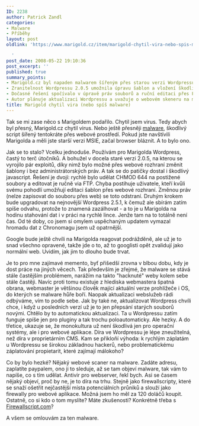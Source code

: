 ```yaml
---
ID: 2238
author: Patrick Zandl
categories:
- Malware
- Příběhy
layout: post
oldlink: 'https://www.marigold.cz/item/marigold-chytil-vira-nebo-spis-malware

  '
post_date: 2008-05-22 19:10:36
post_excerpt: ''
published: true
summary_points:
- Marigold.cz byl napaden malwarem šířeným přes starou verzi Wordpressu.
- Zranitelnost Wordpressu 2.0.5 umožnila úpravu šablon a vložení škodlivého javascriptu.
- Dočasné řešení spočívalo v úpravě práv souborů a ruční editaci přes FTP.
- Autor plánuje aktualizaci Wordpressu a uvažuje o webovém skeneru na malware.
title: Marigold chytil vira (nebo spíš malware)
---
```


Tak se mi zase něco s Marigoldem podařilo. Chytil jsem virus. Tedy abych byl přesný, Marigold.cz chytil virus. Nebo ještě přesněji <a href="http://cs.wikipedia.org/wiki/Malware">malware</a>, škodlivý script šířený tentokráte přes webové prostředí. Pokud jste navštívili Marigolda a měli jste starší verzi MSIE, začal browser bláznit. A to bylo ono. 

Jak se to stalo? Vcelku jednoduše. Používám pro Marigolda Wordpress, častý to terč útočníků. A bohužel v docela staré verzi 2.0.5, na kterou se vyrojilo pár exploitů, díky nimž bylo možné přes webové rozhraní změnit šablony i bez administrátorských práv. A tak se do patičky dostal i škodlivý javascript. Řešení je dvojí: rychlé bylo udělat CHMOD 644 na postižené soubory a editovat je ručně via FTP. Chyba postihuje uživatele, kteří kvůli svému pohodlí umožňují editaci šablon přes webové rozhraní. Změnou práv (nelze zapisovat do souboru přes web) se toto odstraní. Druhým krokem bude upgradovat na nejnovější Wordpress 2.5.1, k čemuž ale sbírám zatím spíše odvahu, protože to znamená zazálhovat - a to je u Marigolda na hodinu stahování dat i v práci na rychlé lince. Jenže tam na to totálně není čas. Od té doby, co jsem si omylem uspěchaným updatem vymazal hromadu dat z Chronomagu jsem už opatrnější. 

Google bude ještě chvíli na Marigolda reagovat podrážděně, ale už je to snad všechno opravené, takže jde o to, až to googlisti opět zvalidují jako normální web. Uvidím, jak jim to dlouho bude trvat. 

Je to pro mne zajímavé memento, byť přišedší zrovna v blbou dobu, kdy je dost práce na jiných věcech. Tak především je zřejmé, že malware se stává stále častějším problémem, narážím na takto "hacknuté" weby kolem sebe stále častěji. Navíc proti tomu existuje z hlediska webmastera špatná obrana, webmaster je většinou člověk mající aktuální verze prohlížeče i OS, do kterých se malware hůře boří. Naopak aktualizaci webslužeb rádi odbýváme, vím to podle sebe. Jak by také ne, aktualizovat Wordpress chvíli chce, i když u posledních verzí už je to jen přepsání starých souborů novými. Chtělo by to automatickou aktualizaci. Ta u Wordpressu zatím funguje spíše jen pro pluginy a tak trochu poloautomaticky. Ale hezky. A do třetice, ukazuje se, že monokultura už není škodlivá jen pro operační systémy, ale i pro webové aplikace. Díra ve Wordpressu je lépe zneužitelná, než díra v proprietárním CMS. Kam se přikloňí výhoda: k rychlým záplatám u Wordpressu se širokou základnou hackerů, nebo problematickému záplatování propietarit, které zajímají málokoho?

Co by bylo hezké? Nějaký webové scaner na malware. Zadáte adresu, zaplatíte paypalem, ono ji to sleduje, až se tam objeví malware, tak vám to napíše, co s tím udělat. Antivir pro webserver, řekl bych. Asi se časem nějaký objeví, proč by ne, je to díra na trhu. Stejně jako firewallscripty, které se snaží ošetřit nejčastější místa potenciálních průniků a slouží jako firewally pro webové aplikace. Možná jsem ho měl za 120 doláčů koupit. Ostatně, co si kdo o tom myslíte? Máte zkušenosti? Konkrétně třeba s <a href="http://firewallscript.com/">Firewallscript.com</a>? 

A všem se omlouvám za ten malware.